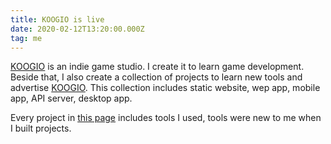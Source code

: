 ```yaml
---
title: KOOGIO is live
date: 2020-02-12T13:20:00.000Z
tag: me
---
```


[KOOGIO](https://koogio.now.sh/) is an indie game studio. I create it to learn game development. Beside that, I also create a collection of projects to learn new tools and advertise [KOOGIO](https://koogio.now.sh/). This collection includes static website, wep app, mobile app, API server, desktop app.

Every project in [this page](https://phongduong.github.io/koogio/#/) includes tools I used, tools were new to me when I built projects.

